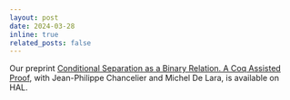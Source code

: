 ```yaml
---
layout: post
date: 2024-03-28
inline: true
related_posts: false
---
```

Our preprint 
<a href="https://hal.science/hal-03315809v2/document"> Conditional Separation as a Binary Relation. A Coq
Assisted Proof</a>, with Jean-Philippe Chancelier and Michel De Lara, 
is available on HAL.
